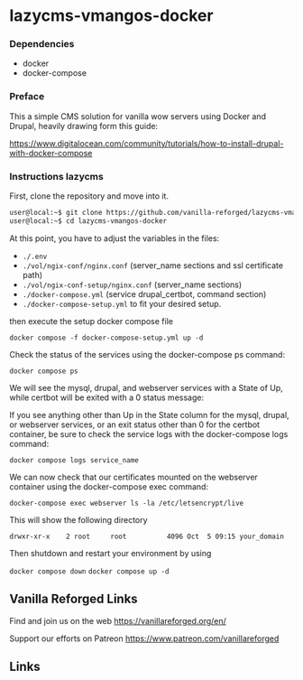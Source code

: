 # lazycms-vmangos-docker

### Dependencies

+ docker
+ docker-compose

### Preface

This a simple CMS solution for vanilla wow servers using Docker and Drupal, heavily drawing form this guide:

https://www.digitalocean.com/community/tutorials/how-to-install-drupal-with-docker-compose

### Instructions lazycms

First, clone the repository and move into it.

```sh
user@local:~$ git clone https://github.com/vanilla-reforged/lazycms-vmangos-docker
user@local:~$ cd lazycms-vmangos-docker
```

At this point, you have to adjust the variables in the files:
- `./.env`
- `./vol/ngix-conf/nginx.conf` (server_name sections and ssl certificate path)
- `./vol/ngix-conf-setup/nginx.conf` (server_name sections)
- `./docker-compose.yml` (service drupal_certbot, command section)
- `./docker-compose-setup.yml`
to fit your desired setup. 

then execute the setup docker compose file

`docker compose -f docker-compose-setup.yml up -d`

Check the status of the services using the docker-compose ps command:

`docker compose ps`

We will see the mysql, drupal, and webserver services with a State of Up, while certbot will be exited with a 0 status message:

If you see anything other than Up in the State column for the mysql, drupal, or webserver services, or an exit status other than 0 for the certbot container, be sure to check the service logs with the docker-compose logs command:

`docker compose logs service_name`

We can now check that our certificates mounted on the webserver container using the docker-compose exec command:

`docker-compose exec webserver ls -la /etc/letsencrypt/live`

This will show the following directory

`drwxr-xr-x    2 root     root          4096 Oct  5 09:15 your_domain`

Then shutdown and restart your environment by using

`docker compose down`
`docker compose up -d`

## Vanilla Reforged Links

Find and join us on the web https://vanillareforged.org/en/

Support our efforts on Patreon https://www.patreon.com/vanillareforged

## Links

[vmangos]: https://github.com/vmangos/core
